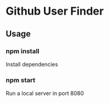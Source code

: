 # Github User Finder

## Usage

### npm install
Install dependencies

### npm start
Run a local server in port 8080

